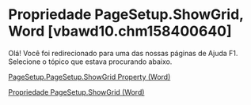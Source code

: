 
# Propriedade PageSetup.ShowGrid, Word [vbawd10.chm158400640]

Olá! Você foi redirecionado para uma das nossas páginas de Ajuda F1. Selecione o tópico que estava procurando abaixo.

[PageSetup.PageSetup.ShowGrid Property (Word)](http://msdn.microsoft.com/library/1526c50f-6683-9da3-28fd-bd54f9db8560%28Office.15%29.aspx)

[Propriedade PageSetup.ShowGrid (Word)](http://msdn.microsoft.com/library/650613c9-0b98-8552-0a6d-c82dd2613700%28Office.15%29.aspx)

